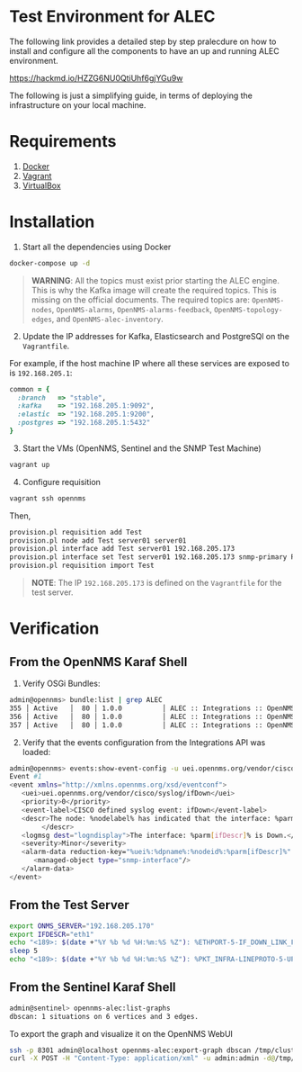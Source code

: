 Test Environment for ALEC
===

The following link provides a detailed step by step pralecdure on how to install and configure all the components to have an up and running ALEC environment.

https://hackmd.io/HZZG6NU0QtiUhf6gjYGu9w

The following is just a simplifying guide, in terms of deploying the infrastructure on your local machine.

# Requirements

1. [Docker](https://www.docker.com/get-started)
2. [Vagrant](https://www.vagrantup.com/downloads.html)
3. [VirtualBox](https://www.virtualbox.org/wiki/Downloads)

# Installation

1. Start all the dependencies using Docker

```bash
docker-compose up -d
```

> **WARNING**: All the topics must exist prior starting the ALEC engine. This is why the Kafka image will create the required topics. This is missing on the official documents. The required topics are: `OpenNMS-nodes`, `OpenNMS-alarms`, `OpenNMS-alarms-feedback`, `OpenNMS-topology-edges`, and `OpenNMS-alec-inventory`.

2. Update the IP addresses for Kafka, Elasticsearch and PostgreSQl on the `Vagrantfile`.

For example, if the host machine IP where all these services are exposed to is `192.168.205.1`:

```ruby
common = {
  :branch   => "stable",
  :kafka    => "192.168.205.1:9092",
  :elastic  => "192.168.205.1:9200",
  :postgres => "192.168.205.1:5432"
}
```

3. Start the VMs (OpenNMS, Sentinel and the SNMP Test Machine)

```bash
vagrant up
```

4. Configure requisition

```bash
vagrant ssh opennms
```

Then,

```bash
provision.pl requisition add Test
provision.pl node add Test server01 server01
provision.pl interface add Test server01 192.168.205.173
provision.pl interface set Test server01 192.168.205.173 snmp-primary P
provision.pl requisition import Test
```

> **NOTE**: The IP `192.168.205.173` is defined on the `Vagrantfile` for the test server.

# Verification

## From the OpenNMS Karaf Shell

1. Verify OSGi Bundles:

```bash
admin@opennms> bundle:list | grep ALEC
355 │ Active   │  80 │ 1.0.0          │ ALEC :: Integrations :: OpenNMS :: Config
356 │ Active   │  80 │ 1.0.0          │ ALEC :: Integrations :: OpenNMS :: Extension
357 │ Active   │  80 │ 1.0.0          │ ALEC :: Integrations :: OpenNMS :: Model
```

2. Verify that the events configuration from the Integrations API was loaded:

```bash
admin@opennms> events:show-event-config -u uei.opennms.org/vendor/cisco/syslog/ifDown
Event #1
<event xmlns="http://xmlns.opennms.org/xsd/eventconf">
   <uei>uei.opennms.org/vendor/cisco/syslog/ifDown</uei>
   <priority>0</priority>
   <event-label>CISCO defined syslog event: ifDown</event-label>
   <descr>The node: %nodelabel% has indicated that the interface: %parm[ifDescr]% has transistioned from an &quot;Up&quot; state to a &quot;Down&quot; state via a Syslog message.
        </descr>
   <logmsg dest="logndisplay">The interface: %parm[ifDescr]% is Down.</logmsg>
   <severity>Minor</severity>
   <alarm-data reduction-key="%uei%:%dpname%:%nodeid%:%parm[ifDescr]%" alarm-type="1" auto-clean="false">
      <managed-object type="snmp-interface"/>
   </alarm-data>
</event>
```

## From the Test Server

```bash
export ONMS_SERVER="192.168.205.170"
export IFDESCR="eth1"
echo "<189>: $(date +"%Y %b %d %H:%m:%S %Z"): %ETHPORT-5-IF_DOWN_LINK_FAILURE: Interface $IFDESCR is down (Link failure)" | nc -v -u $ONMS_SERVER 10514
sleep 5
echo "<189>: $(date +"%Y %b %d %H:%m:%S %Z"): %PKT_INFRA-LINEPROTO-5-UPDOWN: Line protocol on Interface $IFDESCR, changed state to Down" | nc -v -u $ONMS_SERVER 10514
```

## From the Sentinel Karaf Shell

```bash
admin@sentinel> opennms-alec:list-graphs
dbscan: 1 situations on 6 vertices and 3 edges.
```

To export the graph and visualize it on the OpenNMS WebUI

```bash
ssh -p 8301 admin@localhost opennms-alec:export-graph dbscan /tmp/cluster.graph.xml
curl -X POST -H "Content-Type: application/xml" -u admin:admin -d@/tmp/cluster.graph.xml 'http://192.168.205.170:8980/opennms/rest/graphml/alec'
```
